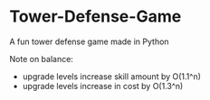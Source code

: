 # Tower-Defense-Game
A fun tower defense game made in Python

Note on balance:
- upgrade levels increase skill amount by O(1.1^n)
- upgrade levels increase in cost by O(1.3^n)